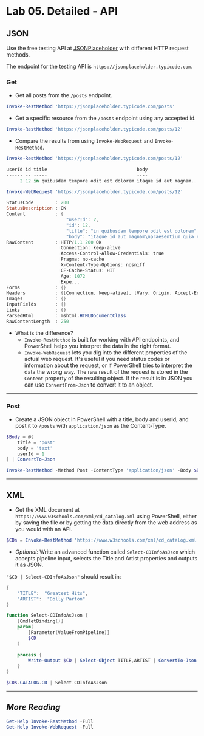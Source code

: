 # Lab 05. Detailed - API

## JSON

Use the free testing API at [JSONPlaceholder](https://jsonplaceholder.typicode.com/) with different HTTP request methods.

The endpoint for the testing API is `https://jsonplaceholder.typicode.com`.

### Get

- Get all posts from the `/posts` endpoint.

```PowerShell
Invoke-RestMethod 'https://jsonplaceholder.typicode.com/posts'
```

- Get a specific resource from the `/posts` endpoint using any accepted id.

```PowerShell
Invoke-RestMethod 'https://jsonplaceholder.typicode.com/posts/12'
```

- Compare the results from using `Invoke-WebRequest` and `Invoke-RestMethod`.

```PowerShell
Invoke-RestMethod 'https://jsonplaceholder.typicode.com/posts/12'

userId id title                                 body
------ -- -----                                 ----
     2 12 in quibusdam tempore odit est dolorem itaque id aut magnam...

Invoke-WebRequest 'https://jsonplaceholder.typicode.com/posts/12'

StatusCode        : 200
StatusDescription : OK
Content           : {
                      "userId": 2,
                      "id": 12,
                      "title": "in quibusdam tempore odit est dolorem",
                      "body": "itaque id aut magnam\npraesentium quia et ea odit et ea voluptas et\nsapiente quia nihil amet occaecati quia..."
RawContent        : HTTP/1.1 200 OK
                    Connection: keep-alive
                    Access-Control-Allow-Credentials: true
                    Pragma: no-cache
                    X-Content-Type-Options: nosniff
                    CF-Cache-Status: HIT
                    Age: 1072
                    Expe...
Forms             : {}
Headers           : {[Connection, keep-alive], [Vary, Origin, Accept-Encoding], [Access-Control-Allow-Credentials, true], [Pragma, no-cache]...}
Images            : {}
InputFields       : {}
Links             : {}
ParsedHtml        : mshtml.HTMLDocumentClass
RawContentLength  : 250
```

- What is the difference?
  - `Invoke-RestMethod` is built for working with API endpoints, and PowerShell helps you interpret the data in the right format.
  - `Invoke-WebRequest` lets you dig into the different properties of the actual web request. It's useful if you need status codes or information about the request, or if PowerShell tries to interpret the data the wrong way. The raw result of the request is stored in the `Content` property of the resulting object. If the result is in JSON you can use `ConvertFrom-Json` to convert it to an object.

---

### Post

- Create a JSON object in PowerShell with a title, body and userId, and post it to `/posts` with `application/json` as the Content-Type.

```PowerShell
$Body = @{
    title = 'post'
    body = 'text'
    userId = 1
} | ConvertTo-Json

Invoke-RestMethod -Method Post -ContentType 'application/json' -Body $Body -Uri 'https://jsonplaceholder.typicode.com/posts'
```

---

## XML

- Get the XML document at `https://www.w3schools.com/xml/cd_catalog.xml` using PowerShell, either by saving the file or by getting the data directly from the web address as you would with an API.

```PowerShell
$CDs = Invoke-RestMethod 'https://www.w3schools.com/xml/cd_catalog.xml'
```

- *Optional:* Write an advanced function called `Select-CDInfoAsJson` which accepts pipeline input, selects the Title and Artist properties and outputs it as JSON.

`"$CD | Select-CDInfoAsJson"` should result in:

```PowerShell
{
    "TITLE":  "Greatest Hits",
    "ARTIST":  "Dolly Parton"
}
```

```PowerShell
function Select-CDInfoAsJson {
    [CmdletBinding()]
    param(
        [Parameter(ValueFromPipeline)]
        $CD
    )

    process {
        Write-Output $CD | Select-Object TITLE,ARTIST | ConvertTo-Json
    }
}

$CDs.CATALOG.CD | Select-CDInfoAsJson
```

---

## *More Reading*

```PowerShell
Get-Help Invoke-RestMethod -Full
Get-Help Invoke-WebRequest -Full
```
